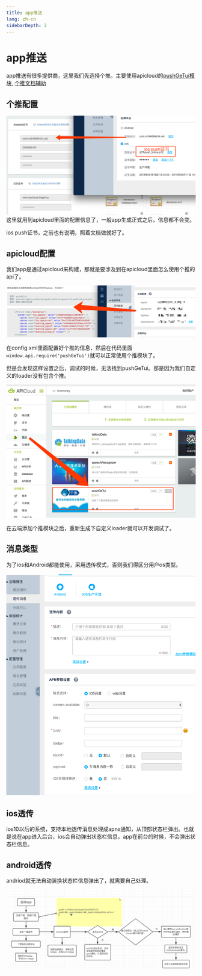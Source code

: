 ```yaml
---
title: app推送
lang: zh-cn
sidebarDepth: 2
---
```


# app推送

app推送有很多提供商，这里我们先选择个推。主要使用apicloud的[pushGeTui模块](https://docs.apicloud.com/Client-API/Open-SDK/pushGeTui), [个推文档辅助](https://dev.getui.com/dos5.0/#/appList/dashboard/app)

## 个推配置

![](./image/push_1.png)
这里就用到apicloud里面的配置信息了，一般app生成正式之后，信息都不会变。

ios push证书，之前也有说明，照着文档做就好了。

## apicloud配置

我们app是通过apicloud来构建，那就是要涉及到在apicloud里面怎么使用个推的api了。

![](./image/push_2.png)

在config.xml里面配置好个推的信息，然后在代码里面`window.api.require('pushGeTui')`就可以正常使用个推模块了。

但是会发现这样设置之后，调试的时候，无法找到pushGeTui。那是因为我们自定义的loader没有包含个推。

![](./image/push_3.png)

在云端添加个推模块之后，重新生成下自定义loader就可以开发调试了。

## 消息类型

为了ios和Android都能使用，采用透传模式，否则我们得区分用户os类型。

![](./image/push_4.png)

## ios透传

ios10以后的系统，支持本地透传消息处理成apns通知，从顶部状态栏弹出。也就是说在app进入后台，ios会自动弹出状态栏信息，app在前台的时候，不会弹出状态栏信息。

## android透传

andriod就无法自动装换状态栏信息弹出了，就需要自己处理。

![](./image/push_5.png)